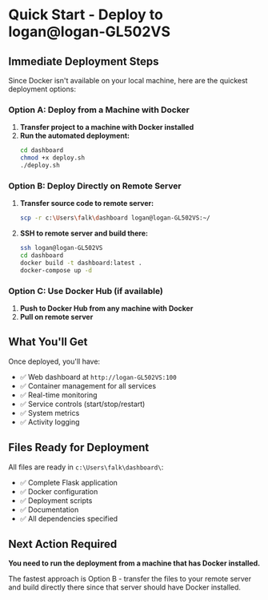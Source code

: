 # Quick Start - Deploy to logan@logan-GL502VS

## Immediate Deployment Steps

Since Docker isn't available on your local machine, here are the quickest deployment options:

### Option A: Deploy from a Machine with Docker

1. **Transfer project to a machine with Docker installed**
2. **Run the automated deployment:**
   ```bash
   cd dashboard
   chmod +x deploy.sh
   ./deploy.sh
   ```

### Option B: Deploy Directly on Remote Server

1. **Transfer source code to remote server:**
   ```bash
   scp -r c:\Users\falk\dashboard logan@logan-GL502VS:~/
   ```

2. **SSH to remote server and build there:**
   ```bash
   ssh logan@logan-GL502VS
   cd dashboard
   docker build -t dashboard:latest .
   docker-compose up -d
   ```

### Option C: Use Docker Hub (if available)

1. **Push to Docker Hub from any machine with Docker**
2. **Pull on remote server**

## What You'll Get

Once deployed, you'll have:
- ✅ Web dashboard at `http://logan-GL502VS:100`
- ✅ Container management for all services
- ✅ Real-time monitoring
- ✅ Service controls (start/stop/restart)
- ✅ System metrics
- ✅ Activity logging

## Files Ready for Deployment

All files are ready in `c:\Users\falk\dashboard\`:
- ✅ Complete Flask application
- ✅ Docker configuration
- ✅ Deployment scripts
- ✅ Documentation
- ✅ All dependencies specified

## Next Action Required

**You need to run the deployment from a machine that has Docker installed.**

The fastest approach is Option B - transfer the files to your remote server and build directly there since that server should have Docker installed.
